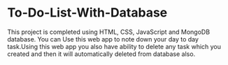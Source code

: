 # To-Do-List-With-Database
This project is completed using HTML, CSS, JavaScript and MongoDB database. You can Use this web app to note down your day to day task.Using this web app you also have ability to delete any task which you created and then it will automatically deleted from database also.
